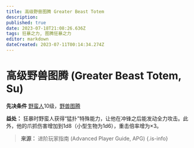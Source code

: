 ```yaml
---
title: 高级野兽图腾 Greater Beast Totem
description: 
published: true
date: 2023-07-18T21:08:26.636Z
tags: 狂暴之力, 图腾狂暴之力
editor: markdown
dateCreated: 2023-07-11T00:14:34.274Z
---
```


# 高级野兽图腾 (Greater Beast Totem, Su)

**先决条件** [野蛮人](/野蛮人)10级，[野兽图腾](/狂暴之力/野兽图腾)

**益处：** 狂暴时野蛮人获得“猛扑”特殊能力，让他在冲锋之后能发动全力攻击。此外，他的爪抓伤害增加到1d8（小型生物为1d6），重击倍率增为×3。

> **来源：** 进阶玩家指南 (Advanced Player Guide, APG)
{.is-info}
